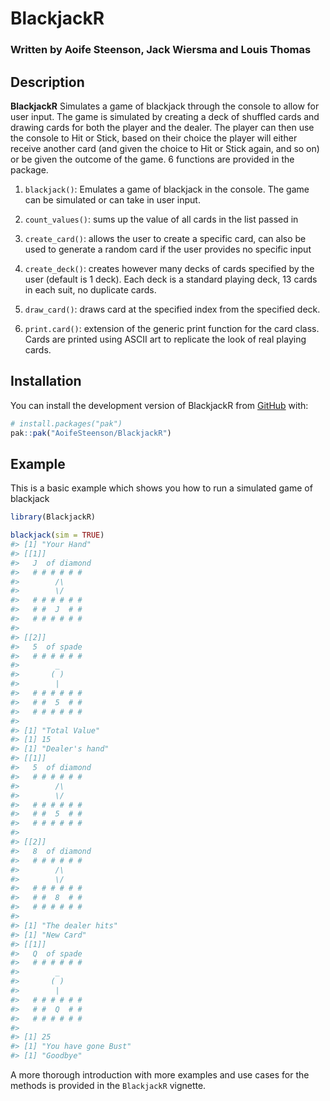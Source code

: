 
<!-- README.md is generated from README.Rmd. Please edit that file -->

# BlackjackR

### Written by Aoife Steenson, Jack Wiersma and Louis Thomas

<!-- badges: start -->
<!-- badges: end -->

## Description

**BlackjackR** Simulates a game of blackjack through the console to
allow for user input. The game is simulated by creating a deck of
shuffled cards and drawing cards for both the player and the dealer. The
player can then use the console to Hit or Stick, based on their choice
the player will either receive another card (and given the choice to Hit
or Stick again, and so on) or be given the outcome of the game. 6
functions are provided in the package.

1.  `blackjack()`: Emulates a game of blackjack in the console. The game
    can be simulated or can take in user input.

2.  `count_values()`: sums up the value of all cards in the list passed
    in

3.  `create_card()`: allows the user to create a specific card, can also
    be used to generate a random card if the user provides no specific
    input

4.  `create_deck()`: creates however many decks of cards specified by
    the user (default is 1 deck). Each deck is a standard playing deck,
    13 cards in each suit, no duplicate cards.

5.  `draw_card()`: draws card at the specified index from the specified
    deck.

6.  `print.card()`: extension of the generic print function for the card
    class. Cards are printed using ASCII art to replicate the look of
    real playing cards.

## Installation

You can install the development version of BlackjackR from
[GitHub](https://github.com/) with:

``` r
# install.packages("pak")
pak::pak("AoifeSteenson/BlackjackR")
```

## Example

This is a basic example which shows you how to run a simulated game of
blackjack

``` r
library(BlackjackR)

blackjack(sim = TRUE)
#> [1] "Your Hand"
#> [[1]]
#>   J  of diamond 
#>   # # # # # #
#>        /\ 
#>        \/ 
#>   # # # # # #
#>   # #  J  # #
#>   # # # # # #
#>   
#> [[2]]
#>   5  of spade 
#>   # # # # # #
#>        _    
#>       ( ) 
#>        | 
#>   # # # # # #
#>   # #  5  # #
#>   # # # # # #
#>   
#> [1] "Total Value"
#> [1] 15
#> [1] "Dealer's hand"
#> [[1]]
#>   5  of diamond 
#>   # # # # # #
#>        /\ 
#>        \/ 
#>   # # # # # #
#>   # #  5  # #
#>   # # # # # #
#>   
#> [[2]]
#>   8  of diamond 
#>   # # # # # #
#>        /\ 
#>        \/ 
#>   # # # # # #
#>   # #  8  # #
#>   # # # # # #
#>   
#> [1] "The dealer hits"
#> [1] "New Card"
#> [[1]]
#>   Q  of spade 
#>   # # # # # #
#>        _    
#>       ( ) 
#>        | 
#>   # # # # # #
#>   # #  Q  # #
#>   # # # # # #
#>   
#> [1] 25
#> [1] "You have gone Bust"
#> [1] "Goodbye"
```

A more thorough introduction with more examples and use cases for the
methods is provided in the `BlackjackR` vignette.
